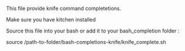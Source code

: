This file provide knife command completetions.

Make sure you have kitchen installed

Source this file into your bash or add it to your bash_completion folder :

source /path-to-folder/bash-completions-knife/knife_complete.sh
